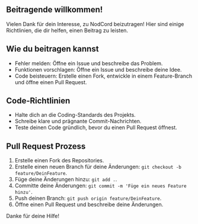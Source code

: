 ## Beitragende willkommen!

Vielen Dank für dein Interesse, zu NodCord beizutragen! Hier sind einige Richtlinien, die dir helfen, einen Beitrag zu leisten.

## Wie du beitragen kannst

- Fehler melden: Öffne ein Issue und beschreibe das Problem.
- Funktionen vorschlagen: Öffne ein Issue und beschreibe deine Idee.
- Code beisteuern: Erstelle einen Fork, entwickle in einem Feature-Branch und öffne einen Pull Request.

## Code-Richtlinien

- Halte dich an die Coding-Standards des Projekts.
- Schreibe klare und prägnante Commit-Nachrichten.
- Teste deinen Code gründlich, bevor du einen Pull Request öffnest.

## Pull Request Prozess

1. Erstelle einen Fork des Repositories.
2. Erstelle einen neuen Branch für deine Änderungen: `git checkout -b feature/DeinFeature`.
3. Füge deine Änderungen hinzu: `git add .`.
4. Committe deine Änderungen: `git commit -m 'Füge ein neues Feature hinzu'`.
5. Push deinen Branch: `git push origin feature/DeinFeature`.
6. Öffne einen Pull Request und beschreibe deine Änderungen.

Danke für deine Hilfe!